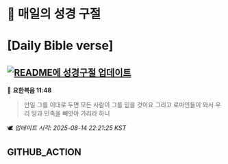 # 🙏 매일의 성경 구절
# [Daily Bible verse]
## [![README에 성경구절 업데이트](https://github.com/DONGSUKA/first_test/actions/workflows/update-readme-bible.yml/badge.svg)](https://github.com/DONGSUKA/first_test/actions/workflows/update-readme-bible.yml)
<!-- START_BIBLE_VERSE -->
📖 **요한복음 11:48**
> 만일 그를 이대로 두면 모든 사람이 그를 믿을 것이요 그리고 로마인들이 와서 우리 땅과 민족을 빼앗아 가리라 하니

🕊️ _업데이트 시각: 2025-08-14 22:21:25 KST_
  <!-- END_BIBLE_VERSE -->
## GITHUB_ACTION
